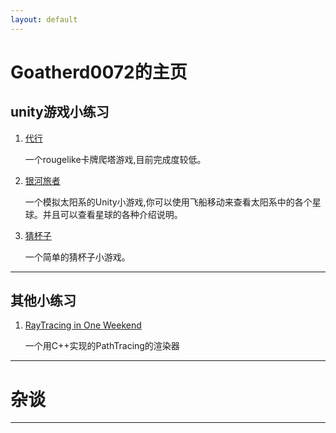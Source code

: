 ```yaml
---
layout: default
---
```


# Goatherd0072的主页

## **unity游戏小练习**

1. [代行](https://github.com/Goatherd0072/daixing)

    一个rougelike卡牌爬塔游戏,目前完成度较低。

2. [银河旅者](https://github.com/Goatherd0072/Unity-GalaxyTraveler)

    一个模拟太阳系的Unity小游戏,你可以使用飞船移动来查看太阳系中的各个星球。并且可以查看星球的各种介绍说明。

3. [猜杯子](https://github.com/Goatherd0072/Unity-miniGame-Guess-the-Cups)

    一个简单的猜杯子小游戏。

***

## **其他小练习**

1. [RayTracing in One Weekend](https://github.com/Goatherd0072/RaytracingPractise)

    一个用C++实现的PathTracing的渲染器

***

# **杂谈**

***
